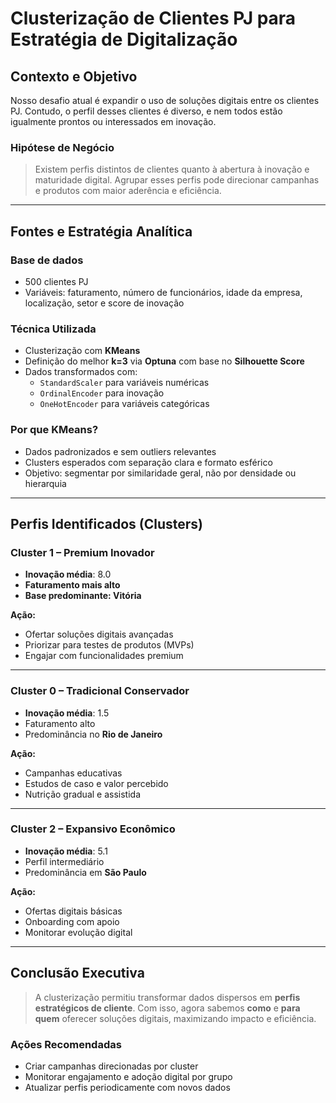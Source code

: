 # Clusterização de Clientes PJ para Estratégia de Digitalização

## Contexto e Objetivo

Nosso desafio atual é expandir o uso de soluções digitais entre os clientes PJ. Contudo, o perfil desses clientes é diverso, e nem todos estão igualmente prontos ou interessados em inovação.

### Hipótese de Negócio
> Existem perfis distintos de clientes quanto à abertura à inovação e maturidade digital. Agrupar esses perfis pode direcionar campanhas e produtos com maior aderência e eficiência.

---

## Fontes e Estratégia Analítica

### Base de dados
- 500 clientes PJ
- Variáveis: faturamento, número de funcionários, idade da empresa, localização, setor e score de inovação

### Técnica Utilizada
- Clusterização com **KMeans**
- Definição do melhor **k=3** via **Optuna** com base no **Silhouette Score**
- Dados transformados com:
  - `StandardScaler` para variáveis numéricas
  - `OrdinalEncoder` para inovação
  - `OneHotEncoder` para variáveis categóricas

### Por que KMeans?
- Dados padronizados e sem outliers relevantes
- Clusters esperados com separação clara e formato esférico
- Objetivo: segmentar por similaridade geral, não por densidade ou hierarquia

---

## Perfis Identificados (Clusters)

### Cluster 1 – Premium Inovador
- **Inovação média**: 8.0
- **Faturamento mais alto**
- **Base predominante: Vitória**

**Ação:**
- Ofertar soluções digitais avançadas
- Priorizar para testes de produtos (MVPs)
- Engajar com funcionalidades premium

---

### Cluster 0 – Tradicional Conservador
- **Inovação média**: 1.5
- Faturamento alto
- Predominância no **Rio de Janeiro**

**Ação:**
- Campanhas educativas
- Estudos de caso e valor percebido
- Nutrição gradual e assistida

---

### Cluster 2 – Expansivo Econômico
- **Inovação média**: 5.1
- Perfil intermediário
- Predominância em **São Paulo**

**Ação:**
- Ofertas digitais básicas
- Onboarding com apoio
- Monitorar evolução digital

---

## Conclusão Executiva

> A clusterização permitiu transformar dados dispersos em **perfis estratégicos de cliente**. Com isso, agora sabemos **como** e **para quem** oferecer soluções digitais, maximizando impacto e eficiência.

### Ações Recomendadas
- Criar campanhas direcionadas por cluster
- Monitorar engajamento e adoção digital por grupo
- Atualizar perfis periodicamente com novos dados

